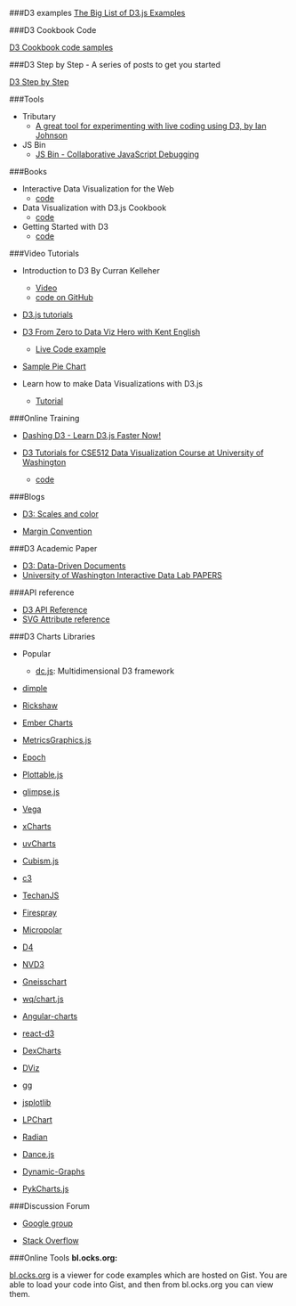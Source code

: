 
###D3 examples
[The Big List of D3.js Examples](http://christopheviau.com/d3list/)

###D3 Cookbook Code

[D3 Cookbook code samples](https://github.com/NickQiZhu/d3-cookbook)

###D3 Step by Step - A series of posts to get you started

[D3 Step by Step](http://zeroviscosity.com/category/d3-js-step-by-step)

###Tools

*   Tributary
    *   [A great tool for experimenting with live coding using D3, by Ian Johnson](http://tributary.io)
*   JS Bin
    *   [JS Bin - Collaborative JavaScript Debugging](https://www.google.com/webhp?sourceid=chrome-instant&ion=1&espv=2&ie=UTF-8#q=jsbin)

###Books

*   Interactive Data Visualization for the Web
    *   [code](https://github.com/alignedleft/d3-book)
*   Data Visualization with D3.js Cookbook
    *   [code](https://github.com/NickQiZhu/d3-cookbook)
*   Getting Started with D3
    *   [code](https://github.com/mikedewar/getting_started_with_d3)


###Video Tutorials
*   Introduction to D3 By Curran Kelleher
    *   [Video](https://www.youtube.com/watch?v=8jvoTV54nXw)
    *   [code on GitHub](https://github.com/curran/screencasts/tree/gh-pages/introToD3)

*   [D3.js tutorials](https://www.youtube.com/playlist?list=PL6il2r9i3BqH9PmbOf5wA5E1wOG3FT22p)

*   [D3 From Zero to Data Viz Hero with Kent English](https://www.youtube.com/watch?v=UhH3-uufZF8)
    *  [Live Code example](http://zeroviscosity.com/d3-js-step-by-step/step-1-a-basic-pie-chart)

*   [Sample Pie Chart](https://gist.github.com/MohamedAlaa/246b7d45e20be8680394)

*   Learn how to make Data Visualizations with D3.js
    *   [Tutorial](https://www.dashingd3js.com/table-of-contents)


###Online Training
*   [Dashing D3 - Learn D3.js Faster Now!](https://www.dashingd3js.com/d3-training)

*   [D3 Tutorials for CSE512 Data Visualization Course at University of Washington](http://uwdata.github.io/d3-tutorials/)
    *   [code](https://github.com/uwdata/d3-tutorials)

###Blogs
*   [D3: Scales and color](http://www.jeromecukier.net/blog/2011/08/11/d3-scales-and-color/)


*   [Margin Convention](http://bl.ocks.org/mbostock/3019563)



###D3 Academic Paper
*   [D3: Data-Driven Documents](http://vis.stanford.edu/papers/d3)
*   [University of Washington Interactive Data Lab  PAPERS](http://idl.cs.washington.edu/papers/d3)


###API reference
*   [D3 API Reference](https://github.com/mbostock/d3/wiki/API-Reference)
*   [SVG Attribute reference](https://developer.mozilla.org/en-US/docs/Web/SVG/Attribute)

###D3 Charts Libraries
*   Popular
    *   [dc.js](http://dc-js.github.io/dc.js/): Multidimensional D3 framework

*   [dimple](http://dimplejs.org/)
*   [Rickshaw](http://code.shutterstock.com/rickshaw/)

*   [Ember Charts](http://addepar.github.io/#/ember-charts/overview)
*   [MetricsGraphics.js](http://metricsgraphicsjs.org/)
*   [Epoch](http://fastly.github.io/epoch/)
*   [Plottable.js](http://plottablejs.org/)
*   [glimpse.js](http://racker.github.io/glimpse.js-website/)
*   [Vega](https://github.com/trifacta/vega/)
*   [xCharts](http://tenxer.github.io/xcharts/)
*   [uvCharts](http://imaginea.github.io/uvCharts/)
*   [Cubism.js](http://square.github.io/cubism/)
*   [c3](http://c3js.org/)
*   [TechanJS](http://techanjs.org/)
*   [Firespray](https://github.com/boundary/firespray)
*   [Micropolar](http://micropolar.org/)
*   [D4](http://visible.io/)
*   [NVD3](https://github.com/novus/nvd3)
*   [Gneisschart](https://github.com/Quartz/Chartbuilder/)
*   [wq/chart.js](https://github.com/wq/wq.app/blob/master/js/wq/chart.js)
*   [Angular-charts](http://chinmaymk.github.io/angular-charts/)
*   [react-d3](http://esbullington.github.io/react-d3-website/)
*   [DexCharts](https://github.com/PatMartin/DexCharts)
*   [DViz](https://github.com/akngs/dviz)
*   [gg](https://github.com/sirrice/gg/)
*   [jsplotlib](https://github.com/rameshvs/jsplotlib)
*   [LPChart](https://github.com/bergcloud/lp-chart)
*   [Radian](https://github.com/openbrainsrc/Radian)
*   [Dance.js](https://github.com/michael/dance)
*   [Dynamic-Graphs](https://github.com/mlarocca/Dynamic-Charts)
*   [PykCharts.js](http://pykcharts.com/)


###Discussion Forum

*   [Google group](https://groups.google.com/forum/?fromgroups#!forum/d3-js)


*   [Stack Overflow](http://stackoverflow.com/questions/tagged/d3.js)


###Online Tools
**bl.ocks.org:**


[bl.ocks.org](http://bl.ocks.org) is a viewer for code examples which are hosted on Gist. You are able to load your code into Gist, and then from bl.ocks.org you can view them.








